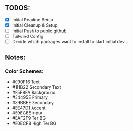 ## TODOS:

- [x] Initial Readme Setup
- [x] Initial Cleanup & Setup
- [ ] Initial Push to public github
- [ ] Tailwind Config
- [ ] Decide which packages want to install to start initial dev...

## Notes:

### Color Schemes:

- #090F16 Text
- #111B22 Secondary Text
- #F5F8FA Background
- #34495E Primary
- #89BBEE Secondary
- #EE47D1 Accent
- #E9ECEE Input
- #EAF2F9 Ter BG
- #E0ECF8 High Ter BG
